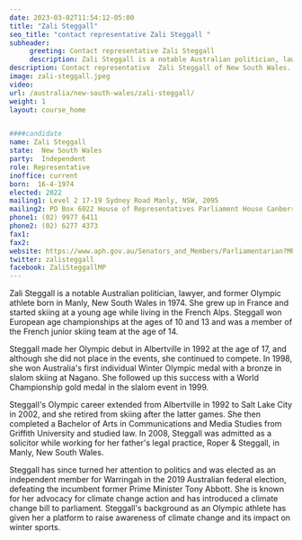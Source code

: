 ```yaml
---
date: 2023-03-02T11:54:12-05:00
title: "Zali Steggall"
seo_title: "contact representative Zali Steggall "
subheader:
     greeting: Contact representative Zali Steggall
     description: Zali Steggall is a notable Australian politician, lawyer, and former Olympic athlete born in Manly, New South Wales in 1974.
description: Contact representative  Zali Steggall of New South Wales. Contact information for  Zali Steggall includes email address, phone number, and mailing address.
image: zali-steggall.jpeg
video:
url: /australia/new-south-wales/zali-steggall/
weight: 1
layout: course_home


####candidate
name: Zali Steggall
state:	New South Wales
party:	Independent
role: Representative
inoffice: current
born:  16-4-1974
elected: 2022
mailing1: Level 2 17-19 Sydney Road Manly, NSW, 2095
mailing2: PO Box 6022 House of Representatives Parliament House Canberra ACT 2600
phone1: (02) 9977 6411
phone2: (02) 6277 4373
fax1:
fax2:
website: https://www.aph.gov.au/Senators_and_Members/Parliamentarian?MPID=175696
twitter: zalisteggall
facebook: ZaliSteggallMP
---
```

Zali Steggall is a notable Australian politician, lawyer, and former Olympic athlete born in Manly, New South Wales in 1974. She grew up in France and started skiing at a young age while living in the French Alps. Steggall won European age championships at the ages of 10 and 13 and was a member of the French junior skiing team at the age of 14.

Steggall made her Olympic debut in Albertville in 1992 at the age of 17, and although she did not place in the events, she continued to compete. In 1998, she won Australia's first individual Winter Olympic medal with a bronze in slalom skiing at Nagano. She followed up this success with a World Championship gold medal in the slalom event in 1999.

Steggall's Olympic career extended from Albertville in 1992 to Salt Lake City in 2002, and she retired from skiing after the latter games. She then completed a Bachelor of Arts in Communications and Media Studies from Griffith University and studied law. In 2008, Steggall was admitted as a solicitor while working for her father's legal practice, Roper & Steggall, in Manly, New South Wales.

Steggall has since turned her attention to politics and was elected as an independent member for Warringah in the 2019 Australian federal election, defeating the incumbent former Prime Minister Tony Abbott. She is known for her advocacy for climate change action and has introduced a climate change bill to parliament. Steggall's background as an Olympic athlete has given her a platform to raise awareness of climate change and its impact on winter sports.